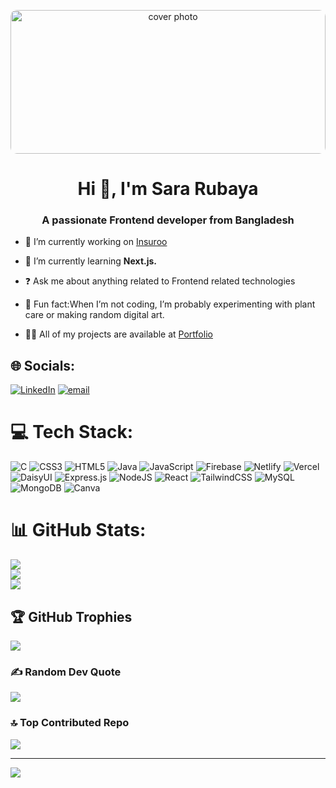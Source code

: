 <p align="center">
  <img src="https://i.pinimg.com/1200x/e1/e0/ab/e1e0ab6d490e41096e86e5e9e5abff16.jpg" alt="cover photo" width="100%" height="230px" style="object-fit: cover; border-radius: 10px;">
</p>
<h1 align="center">Hi 👋, I'm Sara Rubaya</h1>
<h3 align="center">A passionate Frontend developer from Bangladesh</h3>

- 🔭 I’m currently working on [Insuroo](https://insuroo-client.web.app/)

- 🌱 I’m currently learning **Next.js.**

- ❓ Ask me about anything related to Frontend related technologies
  
- 🌿 Fun fact:When I’m not coding, I’m probably experimenting with plant care or making random digital art.

- 👨‍💻 All of my projects are available at [Portfolio](https://sara-portfolio53.netlify.app/)


## 🌐 Socials:
[![LinkedIn](https://img.shields.io/badge/LinkedIn-%230077B5.svg?logo=linkedin&logoColor=white)](https://linkedin.com/in/https://www.linkedin.com/in/sara-rubaya-86a411305/) [![email](https://img.shields.io/badge/Email-D14836?logo=gmail&logoColor=white)](mailto:Sararubaya4800@gmail.com) 

# 💻 Tech Stack:
![C](https://img.shields.io/badge/c-%2300599C.svg?style=for-the-badge&logo=c&logoColor=white) ![CSS3](https://img.shields.io/badge/css3-%231572B6.svg?style=for-the-badge&logo=css3&logoColor=white) ![HTML5](https://img.shields.io/badge/html5-%23E34F26.svg?style=for-the-badge&logo=html5&logoColor=white) ![Java](https://img.shields.io/badge/java-%23ED8B00.svg?style=for-the-badge&logo=openjdk&logoColor=white) ![JavaScript](https://img.shields.io/badge/javascript-%23323330.svg?style=for-the-badge&logo=javascript&logoColor=%23F7DF1E) ![Firebase](https://img.shields.io/badge/firebase-%23039BE5.svg?style=for-the-badge&logo=firebase) ![Netlify](https://img.shields.io/badge/netlify-%23000000.svg?style=for-the-badge&logo=netlify&logoColor=#00C7B7) ![Vercel](https://img.shields.io/badge/vercel-%23000000.svg?style=for-the-badge&logo=vercel&logoColor=white) ![DaisyUI](https://img.shields.io/badge/daisyui-5A0EF8?style=for-the-badge&logo=daisyui&logoColor=white) ![Express.js](https://img.shields.io/badge/express.js-%23404d59.svg?style=for-the-badge&logo=express&logoColor=%2361DAFB) ![NodeJS](https://img.shields.io/badge/node.js-6DA55F?style=for-the-badge&logo=node.js&logoColor=white) ![React](https://img.shields.io/badge/react-%2320232a.svg?style=for-the-badge&logo=react&logoColor=%2361DAFB) ![TailwindCSS](https://img.shields.io/badge/tailwindcss-%2338B2AC.svg?style=for-the-badge&logo=tailwind-css&logoColor=white) ![MySQL](https://img.shields.io/badge/mysql-4479A1.svg?style=for-the-badge&logo=mysql&logoColor=white) ![MongoDB](https://img.shields.io/badge/MongoDB-%234ea94b.svg?style=for-the-badge&logo=mongodb&logoColor=white) ![Canva](https://img.shields.io/badge/Canva-%2300C4CC.svg?style=for-the-badge&logo=Canva&logoColor=white)

# 📊 GitHub Stats:
![](https://github-readme-stats.vercel.app/api?username=Sara-Rubaya&theme=tokyonight&hide_border=true&include_all_commits=true&count_private=true)<br/>
![](https://nirzak-streak-stats.vercel.app/?user=Sara-Rubaya&theme=tokyonight&hide_border=true)<br/>
![](https://github-readme-stats.vercel.app/api/top-langs/?username=Sara-Rubaya&theme=tokyonight&hide_border=true&include_all_commits=true&count_private=true&layout=compact)

## 🏆 GitHub Trophies
![](https://github-profile-trophy.vercel.app/?username=Sara-Rubaya&theme=tokyonight&no-frame=true&no-bg=false&margin-w=4)

### ✍️ Random Dev Quote
![](https://quotes-github-readme.vercel.app/api?type=horizontal&theme=tokyonight)

### 🔝 Top Contributed Repo
![](https://github-contributor-stats.vercel.app/api?username=Sara-Rubaya&limit=5&theme=tokyonight&combine_all_yearly_contributions=true)

---
[![](https://visitcount.itsvg.in/api?id=Sara-Rubaya&icon=0&color=0)](https://visitcount.itsvg.in)

<!-- Proudly created with GPRM ( https://gprm.itsvg.in ) -->
